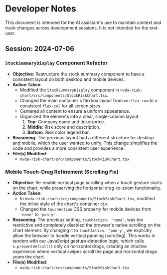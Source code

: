 # Developer Notes

This document is intended for the AI assistant's use to maintain context and track changes across development sessions. It is not intended for the end-user.

## Session: 2024-07-06

### `StockSummaryDisplay` Component Refactor

- **Objective**: Restructure the stock summary component to have a consistent layout on both desktop and mobile devices.
- **Action Taken**:
  - Modified the `StockSummaryDisplay` component in `nvda-risk-chart/src/components/StockRiskChart.tsx`.
  - Changed the main container's flexbox layout from `md:flex-row` to a consistent `flex-col` for all screen sizes.
  - Centered all content to ensure a uniform appearance.
  - Organized the elements into a clear, single-column layout:
    1.  **Top**: Company name and ticker/price.
    2.  **Middle**: Risk score and description.
    3.  **Bottom**: Risk color legend bar.
- **Reasoning**: The previous layout had a different structure for desktop and mobile, which the user wanted to unify. This change simplifies the code and provides a more consistent user experience.
- **File(s) Modified**:
  - `nvda-risk-chart/src/components/StockRiskChart.tsx`

### Mobile Touch-Drag Refinement (Scrolling Fix)

- **Objective**: Re-enable vertical page scrolling when a touch gesture starts on the chart, while preserving the horizontal drag-to-zoom functionality.
- **Action Taken**:
  - In `nvda-risk-chart/src/components/StockRiskChart.tsx`, modified the inline style of the chart's container `div`.
  - Changed the `touchAction` CSS property for mobile devices from `'none'` to `'pan-y'`.
- **Reasoning**: The previous setting, `touchAction: 'none'`, was too restrictive and completely disabled the browser's native scrolling on the chart element. By changing it to `touchAction: 'pan-y'`, we explicitly allow the browser to handle vertical panning (scrolling). This works in tandem with our JavaScript gesture-detection logic, which calls `e.preventDefault()` only on horizontal drags, creating an intuitive experience where vertical swipes scroll the page and horizontal drags zoom the chart.
- **File(s) Modified**:
  - `nvda-risk-chart/src/components/StockRiskChart.tsx` 